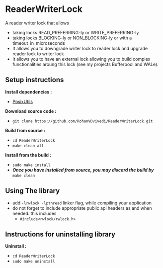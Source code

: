 # ReaderWriterLock
A reader writer lock that allows
 * taking locks READ_PREFERRING-ly or WRITE_PREFERRING-ly
 * taking locks BLOCKING-ly or NON_BLOCKING-ly or with a timeout_in_microseconds
 * It allows you to downgrade writer lock to reader lock and upgrade reader lock to writer lock
 * It allows you to have an external lock allowing you to build complex functionalities aroung this lock (see my projects Bufferpool and WALe).

## Setup instructions
**Install dependencies :**
  * [PosixUtils](https://github.com/RohanVDvivedi/PosixUtils)

**Download source code :**
 * `git clone https://github.com/RohanVDvivedi/ReaderWriterLock.git`

**Build from source :**
 * `cd ReaderWriterLock`
 * `make clean all`

**Install from the build :**
 * `sudo make install`
 * ***Once you have installed from source, you may discard the build by*** `make clean`

## Using The library
 * add `-lrwlock -lpthread` linker flag, while compiling your application
 * do not forget to include appropriate public api headers as and when needed. this includes
   * `#include<rwlock/rwlock.h>`

## Instructions for uninstalling library

**Uninstall :**
 * `cd ReaderWriterLock`
 * `sudo make uninstall`
